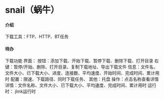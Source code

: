 # snail（蜗牛）

#### 介绍
下载工具：FTP、HTTP、BT任务

#### 待办
下载功能
界面：
	按钮：添加下载、开始下载、暂停下载、删除下载、打开目录
	右键：暂停/开始、删除、打开目录、复制下载地址、导出下载文件
	信息：文件名、文件大小、已下载大小、进度、连接数、平均速度、开始时间、完成时间、累计用时
	配置：限速、下载路径、同时下载任务、
	其他：托盘
	操作：点击名称查看详情
	详情：文件名称、文件大小、已下载大小、平均速度、完成时间、累计用时
运行时：
	jlink运行时